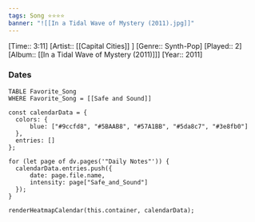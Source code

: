```yaml
---
tags: Song ⭐⭐⭐⭐ 
banner: "![[In a Tidal Wave of Mystery (2011).jpg]]"
---
```

[Time:: 3:11]
[Artist:: [[Capital Cities]] ]
[Genre:: Synth-Pop]
[Played:: 2]
[Album:: [[In a Tidal Wave of Mystery (2011)]]]
[Year:: 2011]
### Dates
````dataview
TABLE Favorite_Song
WHERE Favorite_Song = [[Safe and Sound]]
````
  ```dataviewjs
const calendarData = { 
	colors: { 
		blue: ["#9ccfd8", "#5BAAB8", "#57A1BB", "#5da8c7", "#3e8fb0"] 
	}, 
	entries: [] 
}; 

for (let page of dv.pages('"Daily Notes"')) { 
	calendarData.entries.push({ 
		date: page.file.name, 
		intensity: page["Safe_and_Sound"]
	}); 
} 

renderHeatmapCalendar(this.container, calendarData);
```
